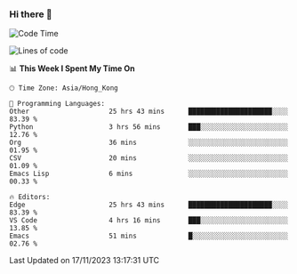 ### Hi there 👋

<!--
**nicehiro/nicehiro** is a ✨ _special_ ✨ repository because its `README.md` (this file) appears on your GitHub profile.

Here are some ideas to get you started:

- 🔭 I’m currently working on ...
- 🌱 I’m currently learning ...
- 👯 I’m looking to collaborate on ...
- 🤔 I’m looking for help with ...
- 💬 Ask me about ...
- 📫 How to reach me: ...
- 😄 Pronouns: ...
- ⚡ Fun fact: ...
-->

<!--START_SECTION:waka-->
![Code Time](http://img.shields.io/badge/Code%20Time-73%20hrs%208%20mins-blue)

![Lines of code](https://img.shields.io/badge/From%20Hello%20World%20I%27ve%20Written-2.6%20million%20lines%20of%20code-blue)

📊 **This Week I Spent My Time On** 

```text
🕑︎ Time Zone: Asia/Hong_Kong

💬 Programming Languages: 
Other                    25 hrs 43 mins      █████████████████████░░░░   83.39 % 
Python                   3 hrs 56 mins       ███░░░░░░░░░░░░░░░░░░░░░░   12.76 % 
Org                      36 mins             ░░░░░░░░░░░░░░░░░░░░░░░░░   01.95 % 
CSV                      20 mins             ░░░░░░░░░░░░░░░░░░░░░░░░░   01.09 % 
Emacs Lisp               6 mins              ░░░░░░░░░░░░░░░░░░░░░░░░░   00.33 % 

🔥 Editors: 
Edge                     25 hrs 43 mins      █████████████████████░░░░   83.39 % 
VS Code                  4 hrs 16 mins       ███░░░░░░░░░░░░░░░░░░░░░░   13.85 % 
Emacs                    51 mins             █░░░░░░░░░░░░░░░░░░░░░░░░   02.76 % 
```


 Last Updated on 17/11/2023 13:17:31 UTC
<!--END_SECTION:waka-->
